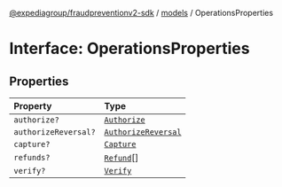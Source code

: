 [@expediagroup/fraudpreventionv2-sdk](../../index.md) / [models](../index.md) / OperationsProperties

# Interface: OperationsProperties

## Properties

| Property | Type |
| :------ | :------ |
| `authorize?` | [`Authorize`](../classes/Authorize.md) |
| `authorizeReversal?` | [`AuthorizeReversal`](../classes/AuthorizeReversal.md) |
| `capture?` | [`Capture`](../classes/Capture.md) |
| `refunds?` | [`Refund`](../classes/Refund.md)[] |
| `verify?` | [`Verify`](../classes/Verify.md) |
